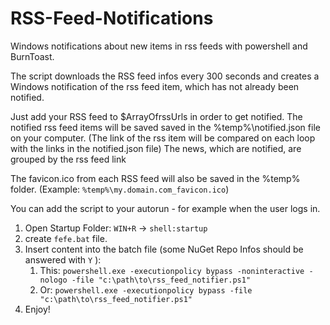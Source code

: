 # RSS-Feed-Notifications
Windows notifications about new items in rss feeds with powershell and BurnToast.

The script downloads the RSS feed infos every 300 seconds and creates a Windows notification of the rss feed item, which has not already been notified.

Just add your RSS feed to $ArrayOfrssUrls in order to get notified.
The notified rss feed items will be saved saved in the %temp%\notified.json file on your computer. 
(The link of the rss item will be compared on each loop with the links in the notified.json file)
The news, which are notified, are grouped by the rss feed link

The favicon.ico from each RSS feed will also be saved in the %temp% folder. (Example: `%temp%\my.domain.com_favicon.ico`)

You can add the script to your autorun - for example when the user logs in.

1. Open Startup Folder: `WIN+R` -> `shell:startup`
2. create `fefe.bat` file.
3. Insert content into the batch file (some NuGet Repo Infos should be answered with `Y` ): 
   1. This: `powershell.exe -executionpolicy bypass -noninteractive -nologo -file "c:\path\to\rss_feed_notifier.ps1"`
   2. Or: `powershell.exe -executionpolicy bypass -file "c:\path\to\rss_feed_notifier.ps1"`
4. Enjoy!

